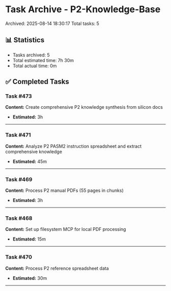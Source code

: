 # Task Archive - P2-Knowledge-Base

Archived: 2025-08-14 18:30:17
Total tasks: 5

## 📊 Statistics

- Tasks archived: 5
- Total estimated time: 7h 30m
- Total actual time: 0m

## ✅ Completed Tasks

### Task #473
**Content:** Create comprehensive P2 knowledge synthesis from silicon docs

- **Estimated:** 3h

---

### Task #471
**Content:** Analyze P2 PASM2 instruction spreadsheet and extract comprehensive knowledge

- **Estimated:** 45m

---

### Task #469
**Content:** Process P2 manual PDFs (55 pages in chunks)

- **Estimated:** 3h

---

### Task #468
**Content:** Set up filesystem MCP for local PDF processing

- **Estimated:** 15m

---

### Task #470
**Content:** Process P2 reference spreadsheet data

- **Estimated:** 30m

---

